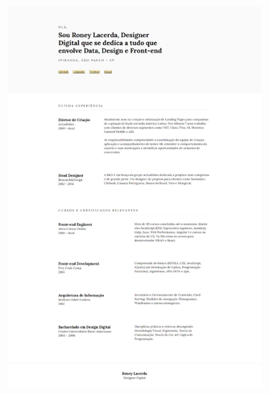 <!-- Você também pode acessar [nome](http://#) -->

![Screenshot](https://raw.githubusercontent.com/roneystones/resume/master/img/screen.png)
